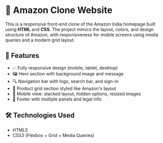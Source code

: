 # 🛒 Amazon Clone Website

This is a responsive front-end clone of the Amazon India homepage built using **HTML** and **CSS**. The project mimics the layout, colors, and design structure of Amazon, with responsiveness for mobile screens using media queries and a modern grid layout.

## 🚀 Features

- ✅ Fully responsive design (mobile, tablet, desktop)
- 🖼️ Hero section with background image and message
- 🔍 Navigation bar with logo, search bar, and sign-in
- 🧱 Product grid section styled like Amazon's layout
- 📱 Mobile view: stacked layout, hidden options, resized images
- 🔻 Footer with multiple panels and legal info

## 🛠️ Technologies Used

- HTML5
- CSS3 (Flexbox + Grid + Media Queries)

